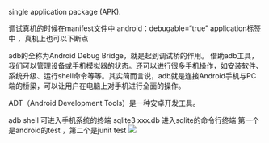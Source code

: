 single application package (APK).


调试真机的时候在manifest文件中  android：debugable=“true”  application标签中 ，真机上也可以下断点


adb的全称为Android Debug Bridge，就是起到调试桥的作用。
借助adb工具，我们可以管理设备或手机模拟器的状态。还可以进行很多手机操作，如安装软件、系统升级、运行shell命令等等。其实简而言说，adb就是连接Android手机与PC端的桥梁，可以让用户在电脑上对手机进行全面的操作。


ADT（Android Development Tools）是一种安卓开发工具。


adb shell  可进入手机系统的终端      sqlite3  xxx.db 进入sqlite的命令行终端
第一个是android的test ，第二个是junit test
![](https://sxm-upload.oss-cn-beijing.aliyuncs.com/imgs/2523f016-8b19-49fd-b738-bda4d7d80390.png)   











